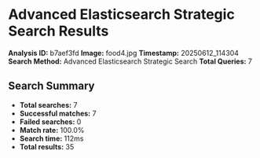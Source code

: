 # Advanced Elasticsearch Strategic Search Results

**Analysis ID:** b7aef3fd
**Image:** food4.jpg
**Timestamp:** 20250612_114304
**Search Method:** Advanced Elasticsearch Strategic Search
**Total Queries:** 7

## Search Summary

- **Total searches:** 7
- **Successful matches:** 7
- **Failed searches:** 0
- **Match rate:** 100.0%
- **Search time:** 112ms
- **Total results:** 35

